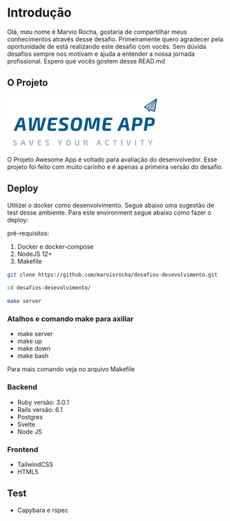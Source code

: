 # Introdução

Olá, meu nome é Marvio Rocha, gostaria de compartilhar meus conhecimentos através desse desafio. Primeiramente quero agradecer pela oportunidade de está realizando este desafio com vocês. Sem dúvida desafios sempre nos motivam e ajuda a entender a nossa jornada profissional. Espero que vocês gostem desse  READ.md 

## O Projeto

!['Logo AwesomeApp'](./awesomeapp/app/assets/images/logo.png)

O Projeto Awesome App é voltado para avaliação do desenvolvedor. Esse projeto foi feito com muito carinho e é apenas a primeira versão do desafio.

## Deploy

Utilizei o docker como desenvolvimento. Segue abaixo uma sugestão de test desse ambiente. Para este environment segue abaixo como fazer o deploy:

pré-requisitos:


1. Docker e docker-compose
2. NodeJS 12+
3. Makefile

```sh
git clone https://github.com/marviorocha/desafios-desevolvimento.git
```
```sh
cd desafios-desevolvimento/
```
```sh
make server
```

### Atalhos e comando make para axiliar

- make server 
- make up
- make down
- make bash

Para mais comando veja no arquivo Makefile


### Backend
- Ruby versão: 3.0.1
- Rails versão: 6.1
- Postgres
- Svelte
- Node JS
### Frontend
- TailwindCSS
- HTML5
## Test
- Capybara e rspec
